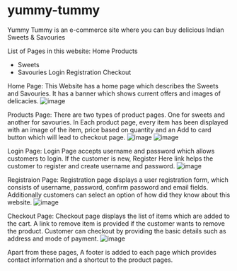 # yummy-tummy

Yummy Tummy is an e-commerce site where you can buy delicious Indian Sweets & Savouries

List of Pages in this website:
Home
Products
 - Sweets
 - Savouries
Login
Registration
Checkout

Home Page:
This Website has a home page which describes the Sweets and Savouries. It has a banner which shows current offers and images of delicacies.
![image](https://github.com/saranya-natarajan-ps/yummy-tummy/assets/167269527/db690030-ead6-4cfd-a85d-7984711d2e4c)


Products Page:
There are two types of product pages. One for sweets and another for savouries. In Each product page, every item has been displayed with an image of the item, price based on quantity and an Add to card button which will lead to checkout page.
![image](https://github.com/saranya-natarajan-ps/yummy-tummy/assets/167269527/638cc43e-85e6-4fb4-9399-95cd465f59ac)
![image](https://github.com/saranya-natarajan-ps/yummy-tummy/assets/167269527/369b25a6-16b9-4019-80ae-1cbbb6d70ad3)


Login Page:
Login Page accepts username and password which allows customers to login. If the customer is new, Register Here link helps the customer to register and create username and password.
![image](https://github.com/saranya-natarajan-ps/yummy-tummy/assets/167269527/d08d67b3-0bcf-4a18-9099-016f83e63f4e)


Registraion Page:
Registration page displays a user registration form, which consists of username, password, confirm password and email fields. Additionally customers can select an option of how did they know about this website.
![image](https://github.com/saranya-natarajan-ps/yummy-tummy/assets/167269527/62ac3abe-c13c-4763-8d5b-f37a07ca53c0)


Checkout Page:
Checkout page displays the list of items which are added to the cart. A link to remove item is provided if the customer wants to remove the product. Customer can checkout by providing the basic details such as address and mode of payment.
![image](https://github.com/saranya-natarajan-ps/yummy-tummy/assets/167269527/1d54e6ed-3859-4d73-a8a7-d490665a04f4)


Apart from these pages, A footer is added to each page which provides contact information and a shortcut to the product pages.
